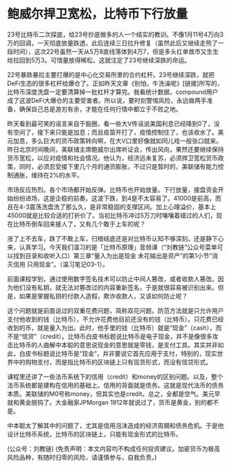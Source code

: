 # 鲍威尔捍卫宽松，比特币下行放量

23号比特币二次探底，给23号抄底做多的人一个结实的教训。不像1月11号4万向3万的回调，一天彻底放量跌透，此后连续三日拉升修复（虽然此后又继续走熊了一段时间），这次22号虽然一天从5万8直线落体到4万7，但是多头扛单救市又生生给拉回到5万3。可惜量放得稀松，这就注定了23号继续深跌的命运。

22号暴跌暴拉主要打爆的是中心化交易所里的合约杠杆。23号继续深跌，就把DeFi生态的很多杠杆给爆仓了。正如昨天文章《别怕，牛洗澡呢》\[链接\]所写的，比特币深度洗盘一定要清算掉一批杠杆才算完。我看统计数据，compound用户成了这波DeFi大爆仓的主要受害者。所以说，要时刻警惕风险，永远做两手准备，确保自己总是游刃有余，才能在任何行情中都立于不败之地。

昨天看到最可笑的谣言来自于股圈，看一些大V传谣说美国利息已经降到0了，没有空间了，接下来只能是加息；而且疫苗开打了，疫情控制住了，也该收水了。美元加息，多么巨大的货币政策转向啊，在大V口里好像就如同儿戏一般张口就来。昨日北京时间晚间，美联储主席鲍威尔出席听证会，传出风向，果然还要继续保持货币宽松，以应对疫情和社会情况。他认为，经济远未复苏，必须捍卫宽松货币政策，同时，必须忍受接下里几个月的通货膨胀，不过只是暂时的，美联储有能力控制通胀，维持在2%的水平。

市场反应热烈。各个市场都开始反弹。比特币也开始放量。下行放量，接盘资金开始纷纷进场，这是企稳的前奏。这波下跌，到4是不太容易了。41000是前高，而且在4-3震荡洗盘洗了那么久，是非常稳固的支撑区间。加上心理溢价，基本上45000就是比较合适的打折价了。当初比特币冲过5万刀时嚷嚷着错过的人们，现在比特币倒车回来接人了，又有几个敢于上车的呢？

涨了上不去车，跌了不敢上车，归根结底还是对比特币认知不够深刻。还是静下心来，认真学习。今天我们温习的是「比特币原理」音频课（“刘教链”公众号菜单可以找到目录和收听入口）第三章“量入为出是现金 未花输出是资产”的第1小节“消灭信用 只用现金”。（温习笔记03-1）。

前面课程学到，通过使用数字签名技术可以防止中间人篡改，或者收款人篡改。因为他们没有私钥，就无法对篡改过的内容重新签名，于是就很容易被识别出来。但是，如果是掌握私钥的付款人造假，欺诈收款人，又该如何防止呢？

这个问题就是前面说过的双重花费问题，简称双花问题。防范方法就是只允许用户支付他收到的钱（比特币），不允许花费他目前还没有的钱（比特币）。只花费已经收到的币，就是量入为出。此时，他手里的钱（比特币）就是“现金”（cash），而不是“信贷”（credit）。比特币白皮书标题说比特币是电子现金，并不是像很多攻击比特币的人曲解中本聪的意思说现金的意思就是零钱，是支付工具。其实并非如此，白皮书标题说比特币是“现金”，并非要说它首先应用于支付，特别的，现实世界中的购物支付，而是指比特币的区块链上只有现货形式，而没有信贷形式。

课程里还讲了一些法币系统下的信用（credit）和money的区别问题。以及，整个法币系统都是建构在信用的基础上。信用的背面就是债务。这就是现代法币的债务本质。美联储的M0号称money，但其实也是credit。总之，全都是空气。美元早就和黄金脱钩了。大金融家JPMorgan 1912年就说过了，货币是黄金，别的都不是。

中本聪太了解其中的问题了，尤其是信用泡沫造成的经济周期和债务危机。于是他设计比特币系统，比特币的区块链上，只能有现金形式的比特币。

\(公众号：刘教链\)  \(免责声明：本文内容均不构成任何投资建议。加密货币为极高风险品种，有随时归零的风险，请谨慎参与，自我负责。\)

